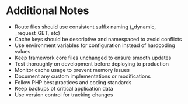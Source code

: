 # Additional Notes

* Route files should use consistent suffix naming (\_dynamic, \_request\_GET, etc)
* Cache keys should be descriptive and namespaced to avoid conflicts
* Use environment variables for configuration instead of hardcoding values
* Keep framework core files unchanged to ensure smooth updates
* Test thoroughly on development before deploying to production
* Monitor cache usage to prevent memory issues
* Document any custom implementations or modifications
* Follow PHP best practices and coding standards
* Keep backups of critical application data
* Use version control for tracking changes
